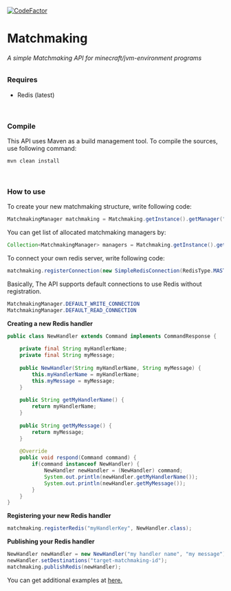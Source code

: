[![CodeFactor](https://www.codefactor.io/repository/github/origamidream/matchmaking/badge)](https://www.codefactor.io/repository/github/origamidream/matchmaking)

# Matchmaking

<h6>A simple Matchmaking API for minecraft/jvm-environment programs</h6>

### Requires
- Redis (latest)
<br/>

### Compile
This API uses Maven as a build management tool.
To compile the sources, use following command:
```
mvn clean install
```
<br/>

### How to use
To create your new matchmaking structure, write following code:
```java
MatchmakingManager matchmaking = Matchmaking.getInstance().getManager("matchmaking-01");
```
You can get list of allocated matchmaking managers by:
```java
Collection<MatchmakingManager> managers = Matchmaking.getInstance().getManagers();
```
To connect your own redis server, write following code:
```java
matchmaking.registerConnection(new SimpleRedisConnection(RedisType.MASTER, "new-name", "127.0.0.1", 6379));
```
Basically, The API supports default connections to use Redis without registration.
```java
MatchmakingManager.DEFAULT_WRITE_CONNECTION
MatchmakingManager.DEFAULT_READ_CONNECTION
```

**Creating a new Redis handler**
```java
public class NewHandler extends Command implements CommandResponse {
    
    private final String myHandlerName;
    private final String myMessage;
    
    public NewHandler(String myHandlerName, String myMessage) {
        this.myHandlerName = myHandlerName;
        this.myMessage = myMessage;
    }
    
    public String getMyHandlerName() {
        return myHandlerName;
    }
    
    public String getMyMessage() {
        return myMessage;
    }
    
    @Override
    public void respond(Command command) {
        if(command instanceof NewHandler) {
            NewHandler newHandler = (NewHandler) command;
            System.out.println(newHandler.getMyHandlerName());
            System.out.println(newHandler.getMyMessage());
        }
    }
}
```
**Registering your new Redis handler**
```java
matchmaking.registerRedis("myHandlerKey", NewHandler.class);
```
**Publishing your Redis handler**
```java
NewHandler newHandler = new NewHandler("my handler name", "my message");
newHandler.setDestinations("target-matchmaking-id");
matchmaking.publishRedis(newHandler);
```

You can get additional examples at [here.](https://github.com/OrigamiDream/Matchmaking/tree/master/example/src/main/java/av/is/matchmaking/example)
